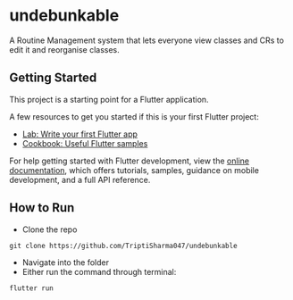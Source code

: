 # undebunkable

A Routine Management system that lets everyone view classes and CRs to edit it and reorganise classes.


## Getting Started

This project is a starting point for a Flutter application.

A few resources to get you started if this is your first Flutter project:

- [Lab: Write your first Flutter app](https://docs.flutter.dev/get-started/codelab)
- [Cookbook: Useful Flutter samples](https://docs.flutter.dev/cookbook)

For help getting started with Flutter development, view the
[online documentation](https://docs.flutter.dev/), which offers tutorials,
samples, guidance on mobile development, and a full API reference.

## How to Run

- Clone the repo
```
git clone https://github.com/TriptiSharma047/undebunkable
```
- Navigate into the folder
- Either run the command through terminal:
```
flutter run
```
